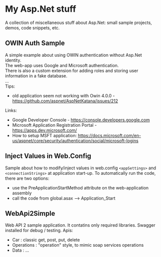 # My Asp.Net stuff
A collection of miscellaneous stuff about Asp.Net: small sample projects, demos, code snippets, etc.

## OWIN Auth Sample
A simple example about using OWIN authentication without Asp.Net identity.  
The web-app uses Google and Microsoft authentication.   
There is also a custom extension for adding roles and storing user information in a fake database.  
...   
Tips:  
- old application seem not working with Owin 4.0.0 - https://github.com/aspnet/AspNetKatana/issues/212

Links:  
- Google Developer Console - https://console.developers.google.com
- Microsoft Application Registration Portal - https://apps.dev.microsoft.com/
- How to setup MSFT application: https://docs.microsoft.com/en-us/aspnet/core/security/authentication/social/microsoft-logins

## Inject Values in Web.Config
Sample about how to modify/inject values in web.config `<appSettings>` and `<connectionStrings>` at application start-up.
To automatically run the code, there are two options:
 - use the PreApplicationStartMethod attribute on the web-application assembly
 - call the code from global.asax --> Application_Start

## WebApi2Simple
Web API 2 sample application. It contatins only required libraries.
Swagger installed for debug / testing.
Apis:
 - Car : classic get, post, put, delete
 - Operations : "operation" style, to mimic soap services operations
 - Data : ...
   
  



